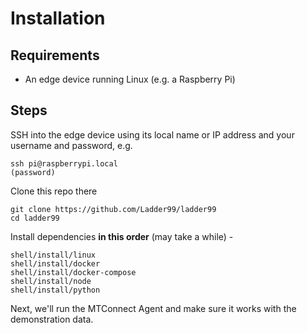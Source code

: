 # Installation

## Requirements

- An edge device running Linux (e.g. a Raspberry Pi)

## Steps

SSH into the edge device using its local name or IP address and your username and password, e.g.

    ssh pi@raspberrypi.local
    (password)

Clone this repo there

    git clone https://github.com/Ladder99/ladder99
    cd ladder99

Install dependencies **in this order** (may take a while) -

    shell/install/linux
    shell/install/docker
    shell/install/docker-compose
    shell/install/node
    shell/install/python

Next, we'll run the MTConnect Agent and make sure it works with the demonstration data.
